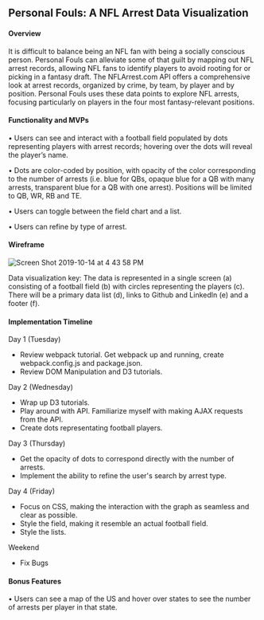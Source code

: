 ## Personal Fouls: A NFL Arrest Data Visualization 

#### Overview

It is difficult to balance being an NFL fan with being a socially conscious person. Personal Fouls can alleviate some of that guilt by mapping out NFL arrest records, allowing NFL fans to identify players to avoid rooting for or picking in a fantasy draft.  The NFLArrest.com API offers a comprehensive look at arrest records, organized by crime, by team, by player and by position.  Personal Fouls uses these data points to explore NFL arrests, focusing particularly on players in the four most fantasy-relevant positions.   

#### Functionality and MVPs

•	Users can see and interact with a football field populated by dots representing players with arrest records; hovering over the dots will reveal the player’s name.

•	Dots are color-coded by position, with opacity of the color corresponding to the number of arrests (i.e. blue for QBs, opaque blue for a QB with many arrests, transparent blue for a QB with one arrest). Positions will be limited to QB, WR, RB and TE.  

•	Users can toggle between the field chart and a list.

•	Users can refine by type of arrest.

#### Wireframe
![Screen Shot 2019-10-14 at 4 43 58 PM](https://user-images.githubusercontent.com/44717186/66781992-b75dc800-eea2-11e9-87d7-eeb595efa23f.png)

Data visualization key: The data is represented in a single screen (a) consisting of a football field (b) with circles representing the players (c). There will be a primary data list (d), links to Github and LinkedIn (e) and a footer (f).  

#### Implementation Timeline

Day 1 (Tuesday)
* Review webpack tutorial. Get webpack up and running, create webpack.config.js and package.json.
* Review DOM Manipulation and D3 tutorials. 

Day 2 (Wednesday) 
* Wrap up D3 tutorials. 
* Play around with API. Familiarize myself with making AJAX requests from the API.
* Create dots representating football players. 
 

Day 3 (Thursday) 
* Get the opacity of dots to correspond directly with the number of arrests. 
* Implement the ability to refine the user's search by arrest type.  

Day 4 (Friday)
* Focus on CSS, making the interaction with the graph as seamless and clear as possible.  
* Style the field, making it resemble an actual football field. 
* Style the lists.

Weekend
* Fix Bugs 

 #### Bonus Features
•	Users can see a map of the US and hover over states to see the number of arrests per player in that state.  
